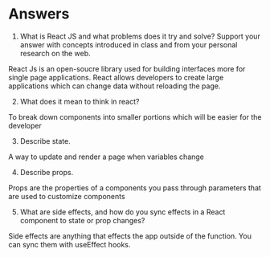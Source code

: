 # Answers

1. What is React JS and what problems does it try and solve? Support your answer with concepts introduced in class and from your personal research on the web.

React Js is an open-soucre library used for building interfaces more for single page applications. React allows developers to create large applications which can change data without reloading the page.

2. What does it mean to think in react?

To break down components into smaller portions which will be easier for the developer

3. Describe state.

A way to update and render a page when variables change

4. Describe props.

Props are the properties of a components you pass through parameters that are used to customize components

5. What are side effects, and how do you sync effects in a React component to state or prop changes?

Side effects are anything that effects the app outside of the function. You can sync them with useEffect hooks.